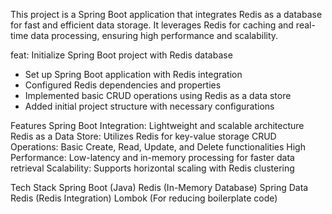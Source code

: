 This project is a Spring Boot application that integrates Redis as a database for fast and efficient data storage. 
It leverages Redis for caching and real-time data processing, ensuring high performance and scalability.

feat: Initialize Spring Boot project with Redis database

- Set up Spring Boot application with Redis integration
- Configured Redis dependencies and properties
- Implemented basic CRUD operations using Redis as a data store
- Added initial project structure with necessary configurations


Features
  Spring Boot Integration: Lightweight and scalable architecture
  Redis as a Data Store: Utilizes Redis for key-value storage
  CRUD Operations: Basic Create, Read, Update, and Delete functionalities
  High Performance: Low-latency and in-memory processing for faster data retrieval
  Scalability: Supports horizontal scaling with Redis clustering

Tech Stack
  Spring Boot (Java)
  Redis (In-Memory Database)
  Spring Data Redis (Redis Integration)
  Lombok (For reducing boilerplate code)
